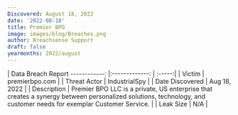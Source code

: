 ```yaml
---
Discovered: August 18, 2022
date: '2022-08-18'
title: Premier BPO
image: images/blog/Breaches.png
author: Breachsense Support
draft: false
yearmonths: 2022/august
---
```



| Data Breach Report
------------:     |:-------------:    | :-----:|
| Victim      | premierbpo.com      | 
| Threat Actor      | IndustrialSpy      | 
| Date Discovered      | Aug 18, 2022      | 
| Description      | Premier BPO LLC is a private, US enterprise that creates a synergy between personalized solutions, technology, and customer needs for exemplar Customer Service.      | 
| Leak Size      | N/A      | 

